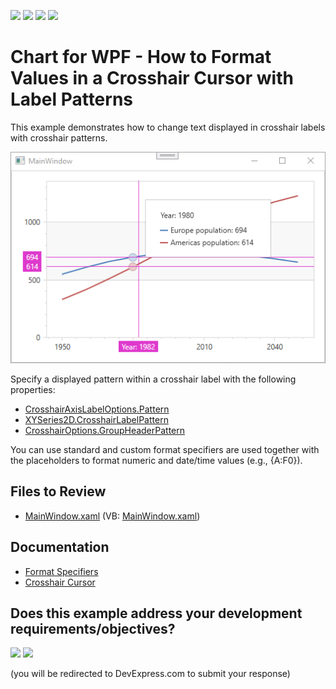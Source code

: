 <!-- default badges list -->
![](https://img.shields.io/endpoint?url=https://codecentral.devexpress.com/api/v1/VersionRange/128569937/24.2.1%2B)
[![](https://img.shields.io/badge/Open_in_DevExpress_Support_Center-FF7200?style=flat-square&logo=DevExpress&logoColor=white)](https://supportcenter.devexpress.com/ticket/details/E4478)
[![](https://img.shields.io/badge/📖_How_to_use_DevExpress_Examples-e9f6fc?style=flat-square)](https://docs.devexpress.com/GeneralInformation/403183)
[![](https://img.shields.io/badge/💬_Leave_Feedback-feecdd?style=flat-square)](#does-this-example-address-your-development-requirementsobjectives)
<!-- default badges end -->

# Chart for WPF -  How to Format Values in a Crosshair Cursor with Label Patterns

This example demonstrates how to change text displayed in crosshair labels with crosshair patterns. 

![Chart](./images/Chart.png)

Specify a displayed pattern within a crosshair label with the following properties:

* [CrosshairAxisLabelOptions.Pattern](https://docs.devexpress.com/WPF/DevExpress.Xpf.Charts.CrosshairAxisLabelOptions.Pattern)
* [XYSeries2D.CrosshairLabelPattern](https://docs.devexpress.com/WPF/DevExpress.Xpf.Charts.XYSeries2D.CrosshairLabelPattern)
* [CrosshairOptions.GroupHeaderPattern](https://docs.devexpress.com/WPF/DevExpress.Xpf.Charts.CrosshairOptions.GroupHeaderPattern)

You can use standard and custom format specifiers are used together with the placeholders to format numeric and date/time values (e.g., {A:F0}). 

## Files to Review

* [MainWindow.xaml](./CS/UsingCrosshairLabelPattern/MainWindow.xaml) (VB: [MainWindow.xaml](./VB/UsingCrosshairLabelPattern/MainWindow.xaml))

## Documentation

* [Format Specifiers](http://documentation.devexpress.com/#WindowsForms/CustomDocument2141)
* [Crosshair Cursor](http://documentation.devexpress.com/#WPF/CustomDocument11974)


<!-- feedback -->
## Does this example address your development requirements/objectives?

[<img src="https://www.devexpress.com/support/examples/i/yes-button.svg"/>](https://www.devexpress.com/support/examples/survey.xml?utm_source=github&utm_campaign=wpf-chart-format-values-in-a-crosshair-cursor-via-a-labels-patterns&~~~was_helpful=yes) [<img src="https://www.devexpress.com/support/examples/i/no-button.svg"/>](https://www.devexpress.com/support/examples/survey.xml?utm_source=github&utm_campaign=wpf-chart-format-values-in-a-crosshair-cursor-via-a-labels-patterns&~~~was_helpful=no)

(you will be redirected to DevExpress.com to submit your response)
<!-- feedback end -->
